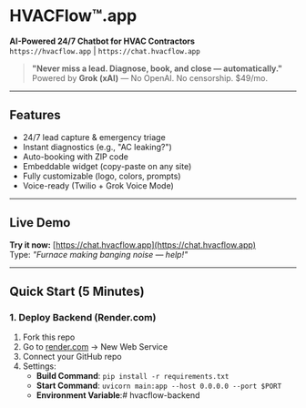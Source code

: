 # HVACFlow™.app  
**AI-Powered 24/7 Chatbot for HVAC Contractors**  
`https://hvacflow.app` | `https://chat.hvacflow.app`

> **"Never miss a lead. Diagnose, book, and close — automatically."**  
> Powered by **Grok (xAI)** — No OpenAI. No censorship. $49/mo.

---

## Features
- 24/7 lead capture & emergency triage  
- Instant diagnostics (e.g., "AC leaking?")  
- Auto-booking with ZIP code  
- Embeddable widget (copy-paste on any site)  
- Fully customizable (logo, colors, prompts)  
- Voice-ready (Twilio + Grok Voice Mode)  

---

## Live Demo
**Try it now:** [https://chat.hvacflow.app](https://chat.hvacflow.app)  
Type: *"Furnace making banging noise — help!"*

---

## Quick Start (5 Minutes)

### 1. **Deploy Backend (Render.com)**
1. Fork this repo  
2. Go to [render.com](https://render.com) → New Web Service  
3. Connect your GitHub repo  
4. Settings:
   - **Build Command**: `pip install -r requirements.txt`
   - **Start Command**: `uvicorn main:app --host 0.0.0.0 --port $PORT`
   - **Environment Variable**:# hvacflow-backend
